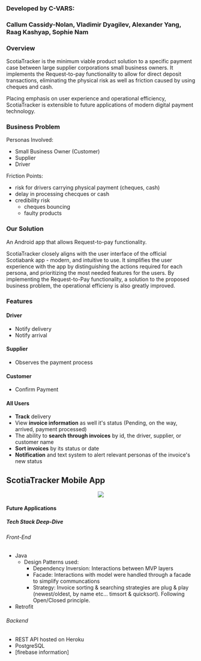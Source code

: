 ### Developed by C-VARS: 
### Callum Cassidy-Nolan, Vladimir Dyagilev, Alexander Yang, Raag Kashyap, Sophie Nam


### Overview
ScotiaTracker is the minimum viable product solution to a specific payment case between large supplier corporations small business owners. It implements the Request-to-pay functionality to allow for direct deposit transactions, eliminating the physical risk as well as friction caused by using cheques and cash. 

Placing emphasis on user experience and operational efficiency, ScotiaTracker is extensible to future applications of modern digital payment technology.

### Business Problem
Personas Involved:
- Small Business Owner (Customer)
- Supplier
- Driver

Friction Points:
- risk for drivers carrying physical payment (cheques, cash) 
- delay in processing checques or cash
- credibility risk
    - cheques bouncing
    - faulty products

### Our Solution

An Android app that allows Request-to-pay functionality.

ScotiaTracker closely aligns with the user interface of the official Scotiabank app - modern, and intuitive to use. It simplifies the user experience with the app by distinguishing the actions required for each persona, and prioritizing the most needed features for the users. By implementing the Request-to-Pay functionality, a solution to the proposed business problem, the operational efficieny is also greatly improved.

### Features

#### Driver
- Notify delivery 
- Notify arrival

#### Supplier 
- Observes the payment process

#### Customer
- Confirm Payment

#### All Users
- **Track** delivery
- View **invoice information** as well it's status (Pending, on the way, arrived, payment processed)
- The ability to **search through invoices** by id, the driver, supplier, or customer name
- **Sort invoices** by its status or date
- **Notification** and text system to alert relevant personas of the invoice's new status

## ScotiaTracker Mobile App
<p align="center">
  <img src="https://media.giphy.com/media/Y3vyP1gf5R6ESHasyW/giphy.gif">
</p>




#### Future Applications



##### Tech Stack Deep-Dive

###### Front-End
* Java
    * Design Patterns used:
        * Dependency Inversion: Interactions between MVP layers
        * Facade: Interactions with model were handled through a facade to simplify communcations
        * Strategy: Invoice sorting & searching strategies are plug & play (newest/oldest, by name etc... timsort & quicksort). Following Open/Closed principle.
* Retrofit

###### Backend
* REST API hosted on Heroku
* PostgreSQL
* [firebase information]
